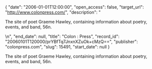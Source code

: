 {
  "date": "2006-01-01T12:00:00", 
  "open_access": false, 
  "target_url": "http://www.colonpress.com/", 
  "description": "<p>The site of poet Graeme Hawley, containing information about poetry, events, and band, 56n.</p>\n", 
  "end_date": null, 
  "title": "Colon : Press", 
  "record_id": "20060101T120000/prYBfTq7JnxnXZuOk+cMzQ==", 
  "publisher": "colonpress.com", 
  "slug": 15491, 
  "start_date": null
}

<p>The site of poet Graeme Hawley, containing information about poetry, events, and band, 56n.</p>
